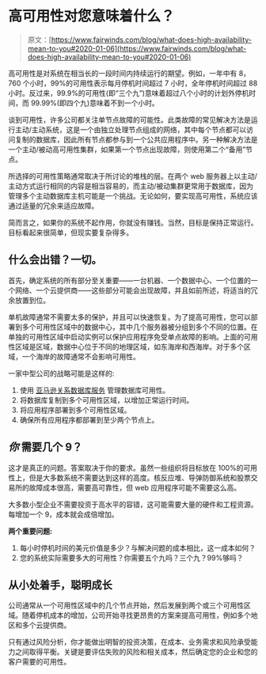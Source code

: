 # 高可用性对您意味着什么？

> 原文：[https://www.fairwinds.com/blog/what-does-high-availability-mean-to-you#2020-01-06](https://www.fairwinds.com/blog/what-does-high-availability-mean-to-you#2020-01-06)

高可用性是对系统在相当长的一段时间内持续运行的期望。例如，一年中有 8，760 个小时，99%的可用性表示每月停机时间超过 7 小时，全年停机时间超过 88 小时。反过来，99.9%的可用性(即“三个九”)意味着超过八个小时的计划外停机时间，而 99.99%(即四个九)意味着不到一个小时。

谈到可用性，许多公司都关注单节点故障的可能性。此类故障的常见解决方法是运行主动/主动系统，这是一个由独立处理节点组成的网络，其中每个节点都可以访问复制的数据库，因此所有节点都参与到一个公共应用程序中。另一种解决方法是一个主动/被动高可用性集群，如果第一个节点出现故障，则使用第二个“备用”节点。

所选择的可用性策略通常取决于所讨论的堆栈的层。在两个 web 服务器上以主动/主动方式运行相同的内容是相当容易的，而主动/被动集群更常用于数据库，因为管理多个主动数据库主机可能是一个挑战。无论如何，要实现高可用性，系统应该通过适量的冗余来适应故障。

简而言之，如果你的系统不起作用，你就没有赚钱。当然，目标是保持正常运行。目标看起来很简单，但现实要复杂得多。

## 什么会出错？一切。

首先，确定系统的所有部分至关重要——一台机器、一个数据中心、一个位置的一个网络、一个云提供商——这些部分可能会出现故障，并且如前所述，将适当的冗余放置到位。

单机故障通常不需要太多的保护，并且可以快速恢复。为了提高可用性，您可以部署到多个可用性区域中的数据中心，其中几个服务器被分组到多个不同的位置。在单独的可用性区域中启动实例可以保护应用程序免受单点故障的影响。上面的可用性区域是区域，数据中心位于不同的地理区域，如东海岸和西海岸。对于多个区域，一个海岸的故障通常不会影响可用性。

一家中型公司的战略可能是这样的:

1.  使用  [亚马逊关系数据库服务](https://aws.amazon.com/rds/) 管理数据库可用性。
2.  将数据库复制到多个可用性区域，以增加正常运行时间。
3.  将应用程序部署到多个可用性区域。
4.  确保所有应用程序都部署到至少两个节点上。

## *你* 需要几个 9？

这才是真正的问题。答案取决于你的要求。虽然一些组织将目标放在 100%的可用性上，但是大多数系统不需要达到这样的高度。核反应堆、导弹防御系统和股票交易所的故障成本很高，需要高可靠性，但 web 应用程序可能不需要这么高。

大多数小型企业不需要投资于高水平的容错，这可能需要大量的硬件和工程资源。每增加一个 9，成本就会成倍增加。

**两个重要问题:**

1.  每小时停机时间的美元价值是多少？与解决问题的成本相比，这一成本如何？
2.  您的系统实际需要多大的可用性？你需要五个九吗？三个九？99%够吗？

## 从小处着手，聪明成长

公司通常从一个可用性区域中的几个节点开始，然后发展到两个或三个可用性区域。随着停机成本的增加，公司开始寻找更昂贵的方案来提高可用性，例如多个地区和多个云提供商。

只有通过风险分析，你才能做出明智的投资决策，在成本、业务需求和风险承受能力之间取得平衡。关键是要评估失败的风险和相关成本，然后确定您的企业和您的客户需要的可用性。